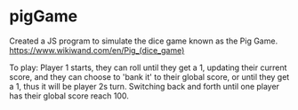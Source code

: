 # pigGame
Created a JS program to simulate the dice game known as the Pig Game.
https://www.wikiwand.com/en/Pig_(dice_game)

To play:
Player 1 starts, they can roll until they get a 1, updating their current score, and they can choose to 'bank it' to their global score, or until they get a 1, thus it will be player 2s turn. Switching back and forth until one player has their global score reach 100.
